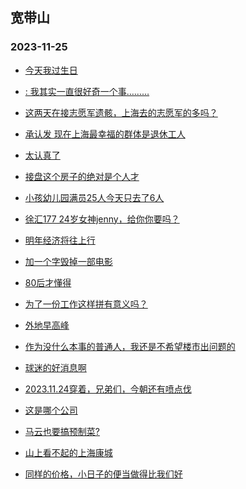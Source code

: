 ## 宽带山 
### 2023-11-25

+ [今天我过生日](http://club.kdslife.com/t_11238697.html)

+ [:
我其实一直很好奇一个事………](http://club.kdslife.com/t_11238563.html)

+ [这两天在接志愿军遗骸，上海去的志愿军的多吗？](http://club.kdslife.com/t_11238658.html)

+ [承认发 现在上海最幸福的群体是退休工人](http://club.kdslife.com/t_11238633.html)

+ [太认真了](http://club.kdslife.com/t_11238546.html)

+ [接盘这个房子的绝对是个人才](http://club.kdslife.com/t_11238673.html)

+ [小孩幼儿园满员25人今天只去了6人](http://club.kdslife.com/t_11238671.html)

+ [徐汇177 24岁女神jenny，给你你要吗？](http://club.kdslife.com/t_11238672.html)

+ [明年经济将往上行](http://club.kdslife.com/t_11238543.html)

+ [加一个字毁掉一部电影](http://club.kdslife.com/t_11238578.html)

+ [80后才懂得](http://club.kdslife.com/t_11238593.html)

+ [为了一份工作这样拼有意义吗？](http://club.kdslife.com/t_11238692.html)

+ [外地早高峰](http://club.kdslife.com/t_11238542.html)

+ [作为没什么本事的普通人，我还是不希望楼市出问题的](http://club.kdslife.com/t_11238782.html)

+ [球迷的好消息啊](http://club.kdslife.com/t_11238709.html)

+ [2023.11.24穿着，兄弟们，今朝还有喷点伐](http://club.kdslife.com/t_11238634.html)

+ [这是哪个公司](http://club.kdslife.com/t_11238669.html)

+ [马云也要搞预制菜?](http://club.kdslife.com/t_11238530.html)

+ [山上看不起的上海康城](http://club.kdslife.com/t_11238564.html)

+ [同样的价格，小日子的便当做得比我们好](http://club.kdslife.com/t_11238628.html)

